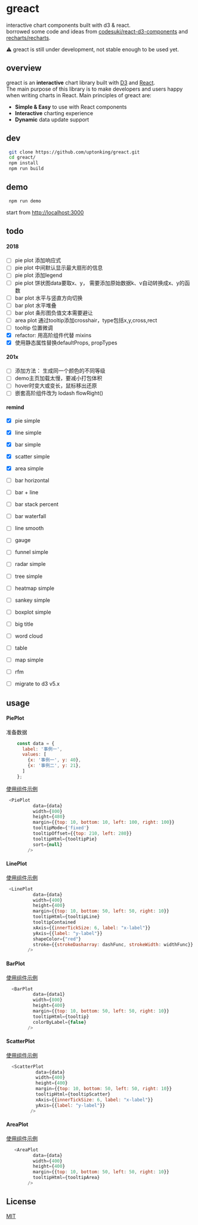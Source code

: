 # greact  
interactive chart components built with d3 & react.    
borrowed some code and ideas from [codesuki/react-d3-components](https://github.com/codesuki/react-d3-components) and [recharts/recharts](https://github.com/recharts/recharts).    

 :warning: greact is still under development, not stable enough to be used yet. 

## overview
greact is an **interactive** chart library built with [D3](http://d3js.org) and [React](https://facebook.github.io/react/).  
The main purpose of this library is to make developers and users happy when writing charts in React. Main principles of greact are:

- **Simple & Easy** to use with React components
- **Interactive** charting experience
- **Dynamic** data update support

## dev 
```sh
 git clone https://github.com/uptonking/greact.git
 cd greact/
 npm install
 npm run build
```

## demo
```sh
 npm run demo
```

start from [http://localhost:3000](http://localhost:3000)

## todo
#### 2018
- [ ] pie plot 添加响应式
- [ ] pie plot 中间默认显示最大扇形的信息
- [ ] pie plot 添加legend
- [ ] pie plot 饼状图data要取x、y， 需要添加原始数据k、v自动转换成x、y的函数
- [ ] bar plot 水平与竖直方向切换
- [ ] bar plot 水平堆叠
- [ ] bar plot 条形图负值文本需要避让
- [ ] area plot 通过tooltip添加crosshair，type包括x,y,cross,rect
- [ ] tooltip 位置微调
- [x] refactor: 用高阶组件代替 mixins
- [x] 使用静态属性替换defaultProps, propTypes

#### 201x
- [ ] 添加方法： 生成同一个颜色的不同等级
- [ ] demo主页加载太慢，要减小打包体积
- [ ] hover时变大或变长，鼠标移出还原
- [ ] 嵌套高阶组件改为 lodash flowRight()

#### remind
- [x] pie simple
- [x] line simple
- [x] bar simple
- [x] scatter simple
- [x] area simple
- [ ] bar horizontal 
- [ ] bar + line
- [ ] bar stack percent 
- [ ] bar waterfall 
- [ ] line smooth 
- [ ] gauge 
- [ ] funnel simple
- [ ] radar simple
- [ ] tree simple
- [ ] heatmap simple
- [ ] sankey simple
- [ ] boxplot simple

- [ ] big title 
- [ ] word cloud 
- [ ] table 

- [ ] map simple

- [ ] rfm

- [ ] migrate to d3 v5.x

## usage

#### PiePlot  
准备数据  
```js
    const data = {
      label: '事例一',
      values: [
        {x: '事例一', y: 40},
        {x: '事例二', y: 21},
      ]
    };
```
[使用组件示例](https://github.com/uptonking/greact/blob/master/demo/component/plot/PiePlotDemo.js)  
```js
 <PiePlot
          data={data}
          width={800}
          height={480}
          margin={{top: 10, bottom: 10, left: 100, right: 100}}
          tooltipMode={'fixed'}
          tooltipOffset={{top: 210, left: 280}}
          tooltipHtml={tooltipPie}
          sort={null}
        />
```

#### LinePlot  
[使用组件示例](https://github.com/uptonking/greact/blob/master/demo/component/plot/LinePlotDemo.js)   
```js
 <LinePlot
          data={data}
          width={400}
          height={400}
          margin={{top: 10, bottom: 50, left: 50, right: 10}}
          tooltipHtml={tooltipLine}
          tooltipContained
          xAxis={{innerTickSize: 6, label: "x-label"}}
          yAxis={{label: "y-label"}}
          shapeColor={"red"}
          stroke={{strokeDasharray: dashFunc, strokeWidth: widthFunc}}
        />
```  

#### BarPlot  
[使用组件示例](https://github.com/uptonking/greact/blob/master/demo/component/plot/BarPlotDemo.js)     
```js
  <BarPlot
          data={data1}
          width={800}
          height={400}
          margin={{top: 10, bottom: 50, left: 50, right: 10}}
          tooltipHtml={tooltip}
          colorByLabel={false}
        />
```

#### ScatterPlot  
[使用组件示例](https://github.com/uptonking/greact/blob/master/demo/component/plot/ScatterPlotDemo.js)     
```js
  <ScatterPlot
           data={data}
           width={400}
           height={400}
           margin={{top: 10, bottom: 50, left: 50, right: 10}}
           tooltipHtml={tooltipScatter}
           xAxis={{innerTickSize: 6, label: "x-label"}}
           yAxis={{label: "y-label"}}
         />
```
#### AreaPlot  
[使用组件示例](https://github.com/uptonking/greact/blob/master/demo/component/plot/AreaPlotDemo.js)     
```js
   <AreaPlot
          data={data}
          width={400}
          height={400}
          margin={{top: 10, bottom: 50, left: 50, right: 10}}
          tooltipHtml={tooltipArea}
        />
```

## License

[MIT](http://opensource.org/licenses/MIT)




